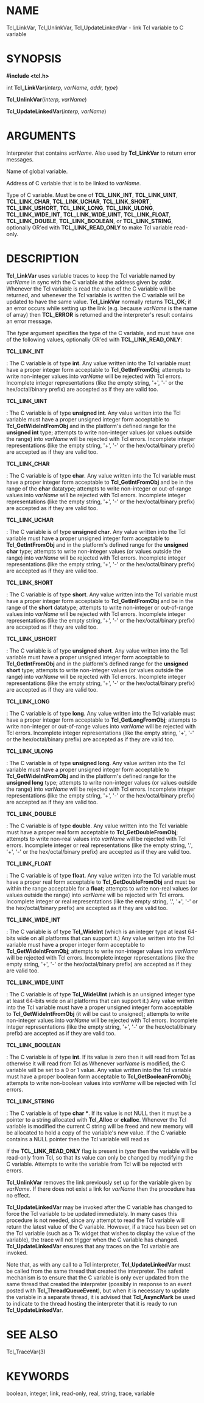 # NAME

Tcl_LinkVar, Tcl_UnlinkVar, Tcl_UpdateLinkedVar - link Tcl variable to C
variable

# SYNOPSIS

**#include \<tcl.h\>**

int **Tcl_LinkVar**(*interp, varName, addr, type*)

**Tcl_UnlinkVar**(*interp, varName*)

**Tcl_UpdateLinkedVar**(*interp, varName*)

# ARGUMENTS

Interpreter that contains *varName*. Also used by **Tcl_LinkVar** to
return error messages.

Name of global variable.

Address of C variable that is to be linked to *varName*.

Type of C variable. Must be one of **TCL_LINK_INT**, **TCL_LINK_UINT**,
**TCL_LINK_CHAR**, **TCL_LINK_UCHAR**, **TCL_LINK_SHORT**,
**TCL_LINK_USHORT**, **TCL_LINK_LONG**, **TCL_LINK_ULONG**,
**TCL_LINK_WIDE_INT**, **TCL_LINK_WIDE_UINT**, **TCL_LINK_FLOAT**,
**TCL_LINK_DOUBLE**, **TCL_LINK_BOOLEAN**, or **TCL_LINK_STRING**,
optionally OR\'ed with **TCL_LINK_READ_ONLY** to make Tcl variable
read-only.

# DESCRIPTION

**Tcl_LinkVar** uses variable traces to keep the Tcl variable named by
*varName* in sync with the C variable at the address given by *addr*.
Whenever the Tcl variable is read the value of the C variable will be
returned, and whenever the Tcl variable is written the C variable will
be updated to have the same value. **Tcl_LinkVar** normally returns
**TCL_OK**; if an error occurs while setting up the link (e.g. because
*varName* is the name of array) then **TCL_ERROR** is returned and the
interpreter\'s result contains an error message.

The *type* argument specifies the type of the C variable, and must have
one of the following values, optionally OR\'ed with
**TCL_LINK_READ_ONLY**:

**TCL_LINK_INT**

:   The C variable is of type **int**. Any value written into the Tcl
    variable must have a proper integer form acceptable to
    **Tcl_GetIntFromObj**; attempts to write non-integer values into
    *varName* will be rejected with Tcl errors. Incomplete integer
    representations (like the empty string, \'+\', \'-\' or the
    hex/octal/binary prefix) are accepted as if they are valid too.

**TCL_LINK_UINT**

:   The C variable is of type **unsigned int**. Any value written into
    the Tcl variable must have a proper unsigned integer form acceptable
    to **Tcl_GetWideIntFromObj** and in the platform\'s defined range
    for the **unsigned int** type; attempts to write non-integer values
    (or values outside the range) into *varName* will be rejected with
    Tcl errors. Incomplete integer representations (like the empty
    string, \'+\', \'-\' or the hex/octal/binary prefix) are accepted as
    if they are valid too.

**TCL_LINK_CHAR**

:   The C variable is of type **char**. Any value written into the Tcl
    variable must have a proper integer form acceptable to
    **Tcl_GetIntFromObj** and be in the range of the **char** datatype;
    attempts to write non-integer or out-of-range values into *varName*
    will be rejected with Tcl errors. Incomplete integer representations
    (like the empty string, \'+\', \'-\' or the hex/octal/binary prefix)
    are accepted as if they are valid too.

**TCL_LINK_UCHAR**

:   The C variable is of type **unsigned char**. Any value written into
    the Tcl variable must have a proper unsigned integer form acceptable
    to **Tcl_GetIntFromObj** and in the platform\'s defined range for
    the **unsigned char** type; attempts to write non-integer values (or
    values outside the range) into *varName* will be rejected with Tcl
    errors. Incomplete integer representations (like the empty string,
    \'+\', \'-\' or the hex/octal/binary prefix) are accepted as if they
    are valid too.

**TCL_LINK_SHORT**

:   The C variable is of type **short**. Any value written into the Tcl
    variable must have a proper integer form acceptable to
    **Tcl_GetIntFromObj** and be in the range of the **short** datatype;
    attempts to write non-integer or out-of-range values into *varName*
    will be rejected with Tcl errors. Incomplete integer representations
    (like the empty string, \'+\', \'-\' or the hex/octal/binary prefix)
    are accepted as if they are valid too.

**TCL_LINK_USHORT**

:   The C variable is of type **unsigned short**. Any value written into
    the Tcl variable must have a proper unsigned integer form acceptable
    to **Tcl_GetIntFromObj** and in the platform\'s defined range for
    the **unsigned short** type; attempts to write non-integer values
    (or values outside the range) into *varName* will be rejected with
    Tcl errors. Incomplete integer representations (like the empty
    string, \'+\', \'-\' or the hex/octal/binary prefix) are accepted as
    if they are valid too.

**TCL_LINK_LONG**

:   The C variable is of type **long**. Any value written into the Tcl
    variable must have a proper integer form acceptable to
    **Tcl_GetLongFromObj**; attempts to write non-integer or
    out-of-range values into *varName* will be rejected with Tcl errors.
    Incomplete integer representations (like the empty string, \'+\',
    \'-\' or the hex/octal/binary prefix) are accepted as if they are
    valid too.

**TCL_LINK_ULONG**

:   The C variable is of type **unsigned long**. Any value written into
    the Tcl variable must have a proper unsigned integer form acceptable
    to **Tcl_GetWideIntFromObj** and in the platform\'s defined range
    for the **unsigned long** type; attempts to write non-integer values
    (or values outside the range) into *varName* will be rejected with
    Tcl errors. Incomplete integer representations (like the empty
    string, \'+\', \'-\' or the hex/octal/binary prefix) are accepted as
    if they are valid too.

**TCL_LINK_DOUBLE**

:   The C variable is of type **double**. Any value written into the Tcl
    variable must have a proper real form acceptable to
    **Tcl_GetDoubleFromObj**; attempts to write non-real values into
    *varName* will be rejected with Tcl errors. Incomplete integer or
    real representations (like the empty string, \'.\', \'+\', \'-\' or
    the hex/octal/binary prefix) are accepted as if they are valid too.

**TCL_LINK_FLOAT**

:   The C variable is of type **float**. Any value written into the Tcl
    variable must have a proper real form acceptable to
    **Tcl_GetDoubleFromObj** and must be within the range acceptable for
    a **float**; attempts to write non-real values (or values outside
    the range) into *varName* will be rejected with Tcl errors.
    Incomplete integer or real representations (like the empty string,
    \'.\', \'+\', \'-\' or the hex/octal/binary prefix) are accepted as
    if they are valid too.

**TCL_LINK_WIDE_INT**

:   The C variable is of type **Tcl_WideInt** (which is an integer type
    at least 64-bits wide on all platforms that can support it.) Any
    value written into the Tcl variable must have a proper integer form
    acceptable to **Tcl_GetWideIntFromObj**; attempts to write
    non-integer values into *varName* will be rejected with Tcl errors.
    Incomplete integer representations (like the empty string, \'+\',
    \'-\' or the hex/octal/binary prefix) are accepted as if they are
    valid too.

**TCL_LINK_WIDE_UINT**

:   The C variable is of type **Tcl_WideUInt** (which is an unsigned
    integer type at least 64-bits wide on all platforms that can support
    it.) Any value written into the Tcl variable must have a proper
    unsigned integer form acceptable to **Tcl_GetWideIntFromObj** (it
    will be cast to unsigned); attempts to write non-integer values into
    *varName* will be rejected with Tcl errors. Incomplete integer
    representations (like the empty string, \'+\', \'-\' or the
    hex/octal/binary prefix) are accepted as if they are valid too.

**TCL_LINK_BOOLEAN**

:   The C variable is of type **int**. If its value is zero then it will
    read from Tcl as otherwise it will read from Tcl as Whenever
    *varName* is modified, the C variable will be set to a 0 or 1 value.
    Any value written into the Tcl variable must have a proper boolean
    form acceptable to **Tcl_GetBooleanFromObj**; attempts to write
    non-boolean values into *varName* will be rejected with Tcl errors.

**TCL_LINK_STRING**

:   The C variable is of type **char \***. If its value is not NULL then
    it must be a pointer to a string allocated with **Tcl_Alloc** or
    **ckalloc**. Whenever the Tcl variable is modified the current C
    string will be freed and new memory will be allocated to hold a copy
    of the variable\'s new value. If the C variable contains a NULL
    pointer then the Tcl variable will read as

If the **TCL_LINK_READ_ONLY** flag is present in *type* then the
variable will be read-only from Tcl, so that its value can only be
changed by modifying the C variable. Attempts to write the variable from
Tcl will be rejected with errors.

**Tcl_UnlinkVar** removes the link previously set up for the variable
given by *varName*. If there does not exist a link for *varName* then
the procedure has no effect.

**Tcl_UpdateLinkedVar** may be invoked after the C variable has changed
to force the Tcl variable to be updated immediately. In many cases this
procedure is not needed, since any attempt to read the Tcl variable will
return the latest value of the C variable. However, if a trace has been
set on the Tcl variable (such as a Tk widget that wishes to display the
value of the variable), the trace will not trigger when the C variable
has changed. **Tcl_UpdateLinkedVar** ensures that any traces on the Tcl
variable are invoked.

Note that, as with any call to a Tcl interpreter,
**Tcl_UpdateLinkedVar** must be called from the same thread that created
the interpreter. The safest mechanism is to ensure that the C variable
is only ever updated from the same thread that created the interpreter
(possibly in response to an event posted with **Tcl_ThreadQueueEvent**),
but when it is necessary to update the variable in a separate thread, it
is advised that **Tcl_AsyncMark** be used to indicate to the thread
hosting the interpreter that it is ready to run **Tcl_UpdateLinkedVar**.

# SEE ALSO

Tcl_TraceVar(3)

# KEYWORDS

boolean, integer, link, read-only, real, string, trace, variable
